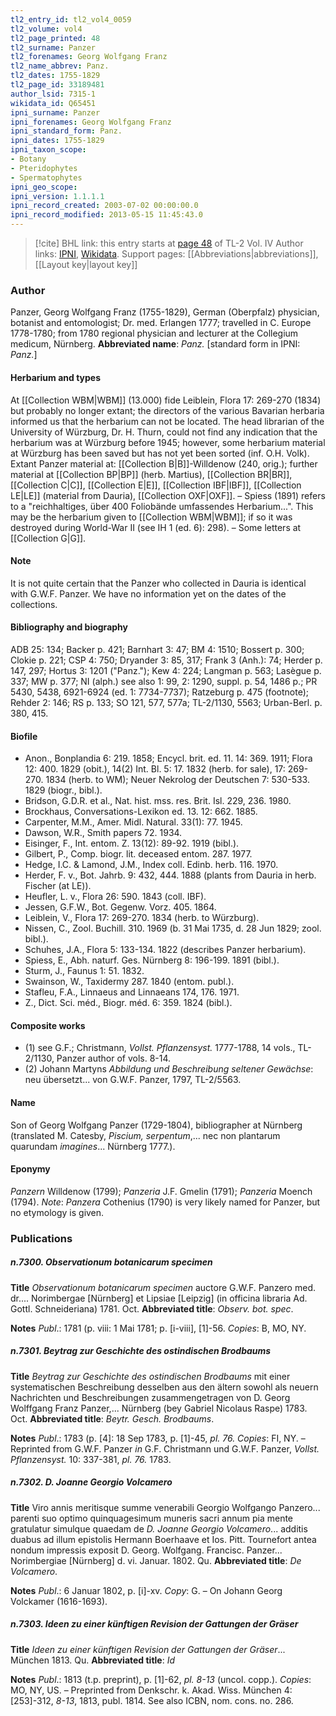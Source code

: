 ```yaml
---
tl2_entry_id: tl2_vol4_0059
tl2_volume: vol4
tl2_page_printed: 48
tl2_surname: Panzer
tl2_forenames: Georg Wolfgang Franz
tl2_name_abbrev: Panz.
tl2_dates: 1755-1829
tl2_page_id: 33189481
author_lsid: 7315-1
wikidata_id: Q65451
ipni_surname: Panzer
ipni_forenames: Georg Wolfgang Franz
ipni_standard_form: Panz.
ipni_dates: 1755-1829
ipni_taxon_scope: 
- Botany
- Pteridophytes
- Spermatophytes
ipni_geo_scope: 
ipni_version: 1.1.1.1
ipni_record_created: 2003-07-02 00:00:00.0
ipni_record_modified: 2013-05-15 11:45:43.0
---
```


> [!cite] BHL link: this entry starts at [page 48](https://www.biodiversitylibrary.org/page/33189481) of TL-2 Vol. IV
> Author links: [IPNI](https://www.ipni.org/a/7315-1), [Wikidata](https://www.wikidata.org/wiki/Q65451). Support pages: [[Abbreviations|abbreviations]], [[Layout key|layout key]]

### Author

Panzer, Georg Wolfgang Franz (1755-1829), German (Oberpfalz) physician, botanist and entomologist; Dr. med. Erlangen 1777; travelled in C. Europe 1778-1780; from 1780 regional physician and lecturer at the Collegium medicum, Nürnberg. 
**Abbreviated name**: *Panz.* \[standard form in IPNI: *Panz.*\]

#### Herbarium and types

At [[Collection WBM|WBM]] (13.000) fide Leiblein, Flora 17: 269-270 (1834) but probably no longer extant; the directors of the various Bavarian herbaria informed us that the herbarium can not be located. The head librarian of the University of Würzburg, Dr. H. Thurn, could not find any indication that the herbarium was at Würzburg before 1945; however, some herbarium material at Würzburg has been saved but has not yet been sorted (inf. O.H. Volk). Extant Panzer material at: [[Collection B|B]]-Willdenow (240, orig.); further material at [[Collection BP|BP]] (herb. Martius), [[Collection BR|BR]], [[Collection C|C]], [[Collection E|E]], [[Collection IBF|IBF]], [[Collection LE|LE]] (material from Dauria), [[Collection OXF|OXF]]. – Spiess (1891) refers to a "reichhaltiges, über 400 Foliobände umfassendes Herbarium...". This may be the herbarium given to [[Collection WBM|WBM]]; if so it was destroyed during World-War II (see IH 1 (ed. 6): 298). – Some letters at [[Collection G|G]].

#### Note

It is not quite certain that the Panzer who collected in Dauria is identical with G.W.F. Panzer. We have no information yet on the dates of the collections.

#### Bibliography and biography

ADB 25: 134; Backer p. 421; Barnhart 3: 47; BM 4: 1510; Bossert p. 300; Clokie p. 221; CSP 4: 750; Dryander 3: 85, 317; Frank 3 (Anh.): 74; Herder p. 147, 297; Hortus 3: 1201 ("Panz."); Kew 4: 224; Langman p. 563; Lasègue p. 337; MW p. 377; NI (alph.) see also 1: 99, 2: 1290, suppl. p. 54, 1486 p.; PR 5430, 5438, 6921-6924 (ed. 1: 7734-7737); Ratzeburg p. 475 (footnote); Rehder 2: 146; RS p. 133; SO 121, 577, 577a; TL-2/1130, 5563; Urban-Berl. p. 380, 415.

#### Biofile

- Anon., Bonplandia 6: 219. 1858; Encycl. brit. ed. 11. 14: 369. 1911; Flora 12: 400. 1829 (obit.), 14(2) Int. Bl. 5: 17. 1832 (herb. for sale), 17: 269-270. 1834 (herb. to WM); Neuer Nekrolog der Deutschen 7: 530-533. 1829 (biogr., bibl.).
- Bridson, G.D.R. et al., Nat. hist. mss. res. Brit. Isl. 229, 236. 1980.
- Brockhaus, Conversations-Lexikon ed. 13. 12: 662. 1885.
- Carpenter, M.M., Amer. Midl. Natural. 33(1): 77. 1945.
- Dawson, W.R., Smith papers 72. 1934.
- Eisinger, F., Int. entom. Z. 13(12): 89-92. 1919 (bibl.).
- Gilbert, P., Comp. biogr. lit. deceased entom. 287. 1977.
- Hedge, I.C. & Lamond, J.M., Index coll. Edinb. herb. 116. 1970.
- Herder, F. v., Bot. Jahrb. 9: 432, 444. 1888 (plants from Dauria in herb. Fischer (at LE)).
- Heufler, L. v., Flora 26: 590. 1843 (coll. IBF).
- Jessen, G.F.W., Bot. Gegenw. Vorz. 405. 1864.
- Leiblein, V., Flora 17: 269-270. 1834 (herb. to Würzburg).
- Nissen, C., Zool. Buchill. 310. 1969 (b. 31 Mai 1735, d. 28 Jun 1829; zool. bibl.).
- Schuhes, J.A., Flora 5: 133-134. 1822 (describes Panzer herbarium).
- Spiess, E., Abh. naturf. Ges. Nürnberg 8: 196-199. 1891 (bibl.).
- Sturm, J., Faunus 1: 51. 1832.
- Swainson, W., Taxidermy 287. 1840 (entom. publ.).
- Stafleu, F.A., Linnaeus and Linnaeans 174, 176. 1971.
- Z., Dict. Sci. méd., Biogr. méd. 6: 359. 1824 (bibl.).

#### Composite works

- (1) see G.F.; Christmann, *Vollst. Pflanzensyst.* 1777-1788, 14 vols., TL-2/1130, Panzer author of vols. 8-14.
- (2) Johann Martyns *Abbildung und Beschreibung seltener Gewächse*: neu übersetzt... von G.W.F. Panzer, 1797, TL-2/5563.

#### Name

Son of Georg Wolfgang Panzer (1729-1804), bibliographer at Nürnberg (translated M. Catesby, *Piscium, serpentum*,... nec non plantarum quarundam *imagines*... Nürnberg 1777.).

#### Eponymy

*Panzern* Willdenow (1799); *Panzeria* J.F. Gmelin (1791); *Panzeria* Moench (1794). *Note*: *Panzera* Cothenius (1790) is very likely named for Panzer, but no etymology is given.

### Publications

##### n.7300. Observationum botanicarum specimen

**Title**
*Observationum botanicarum specimen* auctore G.W.F. Panzero med. dr.... Norimbergae \[Nürnberg\] et Lipsiae \[Leipzig\] (in officina libraria Ad. Gottl. Schneideriana) 1781. Oct.
**Abbreviated title**: *Observ. bot. spec*.

**Notes**
*Publ*.: 1781 (p. viii: 1 Mai 1781; p. \[i-viii\], \[1\]-56.
*Copies*: B, MO, NY.

##### n.7301. Beytrag zur Geschichte des ostindischen Brodbaums

**Title**
*Beytrag zur Geschichte des ostindischen Brodbaums* mit einer systematischen Beschreibung desselben aus den ältern sowohl als neuern Nachrichten und Beschreibungen zusammengetragen von D. Georg Wolffgang Franz Panzer,... Nürnberg (bey Gabriel Nicolaus Raspe) 1783. Oct.
**Abbreviated title**: *Beytr. Gesch. Brodbaums*.

**Notes**
*Publ*.: 1783 (p. \[4\]: 18 Sep 1783, p. \[1\]-45, *pl. 76. Copies*: FI, NY. – Reprinted from G.W.F. Panzer *in* G.F. Christmann und G.W.F. Panzer, *Vollst. Pflanzensyst.* 10: 337-381, *pl. 76.* 1783.

##### n.7302. D. Joanne Georgio Volcamero

**Title**
Viro annis meritisque summe venerabili Georgio Wolfgango Panzero... parenti suo optimo quinquagesimum muneris sacri annum pia mente gratulatur simulque quaedam de *D. Joanne Georgio Volcamero*... additis duabus ad illum epistolis Hermann Boerhaave et Ios. Pitt. Tournefort antea nondum impressis exposit D. Georg. Wolfgang. Francisc. Panzer... Norimbergiae \[Nürnberg\] d. vi. Januar. 1802. Qu.
**Abbreviated title**: *De Volcamero*.

**Notes**
*Publ*.: 6 Januar 1802, p. \[i\]-xv. *Copy*: G. – On Johann Georg Volckamer (1616-1693).

##### n.7303. Ideen zu einer künftigen Revision der Gattungen der Gräser

**Title**
*Ideen zu einer künftigen Revision der Gattungen der Gräser*... München 1813. Qu.
**Abbreviated title**: *Id*

**Notes**
*Publ*.: 1813 (t.p. preprint), p. \[1\]-62, *pl. 8-13* (uncol. copp.). *Copies*: MO, NY, US. – Preprinted from Denkschr. k. Akad. Wiss. München 4: \[253\]-312, *8-13*, 1813, publ. 1814. See also ICBN, nom. cons. no. 286.

